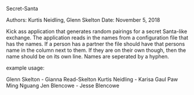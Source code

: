 Secret-Santa

Authors: Kurtis Neidling, Glenn Skelton
Date: November 5, 2018


Kick ass application that generates random pairings for a secret
Santa-like exchange. The application reads in the names from a
configuration file that has the names. If a person has a partner
the file should have that persons name in the column next to them.
If they are on their own though, then the name should be on its
own line. Names are seperated by a hyphen.

example usage:

Glenn Skelton - Gianna Read-Skelton
Kurtis Neidling - Karisa Gaul
Paw Ming Nguang
Jen Blencowe - Jesse Blencowe
